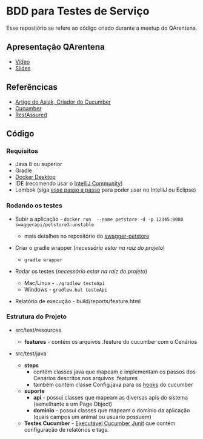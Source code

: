 # BDD para Testes de Serviço

Esse repositório se refere ao código criado durante a meetup do QArentena.

## Apresentação QArentena

* [Vídeo](https://www.youtube.com/watch?v=a-hmqwwgzug)
* [Slides](https://drive.google.com/file/d/1TpqfxzJZjT4W3046paAoWPO9PZRleqIQ/view?usp=sharing)

## Referêncicas

* [Artigo do Aslak, Criador do Cucumber](https://cucumber.io/blog/collaboration/the-worlds-most-misunderstood-collaboration-tool/)
* [Cucumber](https://cucumber.io/docs/installation/)
* [RestAssured](https://github.com/rest-assured/rest-assured/wiki/GettingStarted)

## Código

### Requisitos

* Java 8 ou superior
* Gradle
* [Docker Desktop](https://www.docker.com/products/docker-desktop)
* IDE (recomendo usar o [IntelliJ Community](https://www.jetbrains.com/idea/download))
* Lombok (siga [esse passo a passo](https://www.baeldung.com/lombok-ide) para poder usar no IntelliJ ou Eclipse)

### Rodando os testes

* Subir a aplicação - `docker run  --name petstore -d -p 12345:8080 swaggerapi/petstore3:unstable`
    * mais detalhes no repositório do [swagger-petstore](https://github.com/swagger-api/swagger-petstore)
    
* Criar o gradle wrapper (*necessário estar na raiz do projeto*)
    * `gradle wrapper`
    
* Rodar os testes (*necessário estar na raiz do projeto*)
     * Mac/Linux - `./gradlew testeApi`
     * Windows - `gradlew.bat testeApi`
     
* Relatório de execução - build/reports/feature.html

### Estrutura do Projeto

* src/test/resources
    * **features** - contém os arquivos .feature do cucumber com o Cenários

* src/test/java
    * **steps** 
        * contém classes java que mapeam e implementam os passos dos Cenários descritos nos arquivos .features
        * também contém classe Config.java para os [hooks](https://cucumber.io/docs/cucumber/api/#hooks) do cucumber
    * **suporte**
        * **api** - possui classes que mapeam as diversas apis do sistema (semelhante a um Page Object)
        * **dominio** - possui classes que mapeam o domínio da aplicação (quais campos um animal ou usuario possuem)
    * **Testes Cucumber** - [Executável Cucumber Junit](https://cucumber.io/docs/cucumber/api/#junit) que contém 
    configuração de relatórios e tags. 
    
